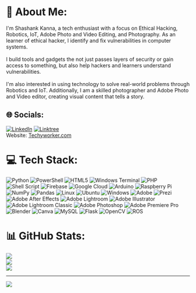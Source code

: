 # 💫 About Me:
I'm Shashank Kanna, a tech enthusiast with a focus on Ethical Hacking, Robotics, IoT, Adobe Photo and Video Editing, and Photography. As an learner of ethical hacker, I identify and fix vulnerabilities in computer systems.<br><br>I build tools and gadgets the not just passes layers of security or gain access to something, but also help hackers and learners understand vulnerabilities.<br><br>I'm also interested in using technology to solve real-world problems through Robotics and IoT. Additionally, I am a skilled photographer and Adobe Photo and Video editor, creating visual content that tells a story.


## 🌐 Socials:
[![LinkedIn](https://img.shields.io/badge/LinkedIn-%230077B5.svg?logo=linkedin&logoColor=white)](www.linkedin.com/in/shashank-kanna-7b4153275) [![Linktree](https://img.shields.io/badge/linktree-1de9b6?style=flat&logo=linktree&logoColor=white)](https://linktr.ee/shashank_kanna)<br>Website: [Techyworker.com](https://techyworker.com)

# 💻 Tech Stack:
![Python](https://img.shields.io/badge/python-3670A0?style=flat&logo=python&logoColor=ffdd54) ![PowerShell](https://img.shields.io/badge/PowerShell-%235391FE.svg?style=flat&logo=powershell&logoColor=white) ![HTML5](https://img.shields.io/badge/html5-%23E34F26.svg?style=flat&logo=html5&logoColor=white)  ![Windows Terminal](https://img.shields.io/badge/Windows%20Terminal-%234D4D4D.svg?style=flat&logo=windows-terminal&logoColor=white) ![PHP](https://img.shields.io/badge/php-%23777BB4.svg?style=flat&logo=php&logoColor=white) ![Shell Script](https://img.shields.io/badge/shell_script-%23121011.svg?style=flat&logo=gnu-bash&logoColor=white) ![Firebase](https://img.shields.io/badge/firebase-%23039BE5.svg?style=flat&logo=firebase) ![Google Cloud](https://img.shields.io/badge/GoogleCloud-%234285F4.svg?style=flat&logo=google-cloud&logoColor=white) ![Arduino](https://img.shields.io/badge/-Arduino-00979D?style=flat&logo=Arduino&logoColor=white) ![Raspberry Pi](https://img.shields.io/badge/-RaspberryPi-C51A4A?style=flat&logo=Raspberry-Pi)  ![NumPy](https://img.shields.io/badge/numpy-%23013243.svg?style=flat&logo=numpy&logoColor=white) ![Pandas](https://img.shields.io/badge/pandas-%23150458.svg?style=flat&logo=pandas&logoColor=white) ![Linux](https://img.shields.io/badge/Linux-FCC624?style=flat&logo=linux&logoColor=black) ![Ubuntu](https://img.shields.io/badge/Ubuntu-E95420?style=flat&logo=ubuntu&logoColor=white) ![Windows](https://img.shields.io/badge/Windows-0078D6?style=flat&logo=windows&logoColor=white) ![Adobe](https://img.shields.io/badge/adobe-%23FF0000.svg?style=flat&logo=adobe&logoColor=white) ![Prezi](https://img.shields.io/badge/Prezi-%23000000.svg?style=flat&logo=Prezi&logoColor=white) ![Adobe After Effects](https://img.shields.io/badge/Adobe%20After%20Effects-9999FF.svg?style=flat&logo=Adobe%20After%20Effects&logoColor=white) ![Adobe Lightroom](https://img.shields.io/badge/Adobe%20Lightroom-31A8FF.svg?style=flat&logo=Adobe%20Lightroom&logoColor=white) ![Adobe Illustrator](https://img.shields.io/badge/adobe%20illustrator-%23FF9A00.svg?style=flat&logo=adobe%20illustrator&logoColor=white) ![Adobe Lightroom Classic](https://img.shields.io/badge/Adobe%20Lightroom%20Classic-31A8FF.svg?style=flat&logo=Adobe%20Lightroom%20Classic&logoColor=white) ![Adobe Photoshop](https://img.shields.io/badge/adobe%20photoshop-%2331A8FF.svg?style=flat&logo=adobe%20photoshop&logoColor=white) ![Adobe Premiere Pro](https://img.shields.io/badge/Adobe%20Premiere%20Pro-9999FF.svg?style=flat&logo=Adobe%20Premiere%20Pro&logoColor=white) ![Blender](https://img.shields.io/badge/blender-%23F5792A.svg?style=flat&logo=blender&logoColor=white) ![Canva](https://img.shields.io/badge/Canva-%2300C4CC.svg?style=flat&logo=Canva&logoColor=white) ![MySQL](https://img.shields.io/badge/mysql-%2300000f.svg?style=flat&logo=mysql&logoColor=white) ![Flask](https://img.shields.io/badge/flask-%23000.svg?style=flat&logo=flask&logoColor=white) ![OpenCV](https://img.shields.io/badge/opencv-%23white.svg?style=flat&logo=opencv&logoColor=white) ![ROS](https://img.shields.io/badge/ros-%230A0FF9.svg?style=flat&logo=ros&logoColor=white)

# 📊 GitHub Stats:
![](https://github-readme-stats.vercel.app/api?username=MrTechyWorker&theme=chartreuse-dark&hide_border=false&include_all_commits=true&count_private=true)<br/>
![](https://github-readme-streak-stats.herokuapp.com/?user=MrTechyWorker&theme=chartreuse-dark&hide_border=false)<br/>
![](https://github-readme-stats.vercel.app/api/top-langs/?username=MrTechyWorker&theme=chartreuse-dark&hide_border=false&include_all_commits=true&count_private=true&layout=compact)

---
[![](https://visitcount.itsvg.in/api?id=MrTechyWorker&label=Profile%20views&color=12&icon=0&pretty=false)](https://visitcount.itsvg.in)

<!-- Proudly created with GPRM ( https://gprm.itsvg.in ) -->
